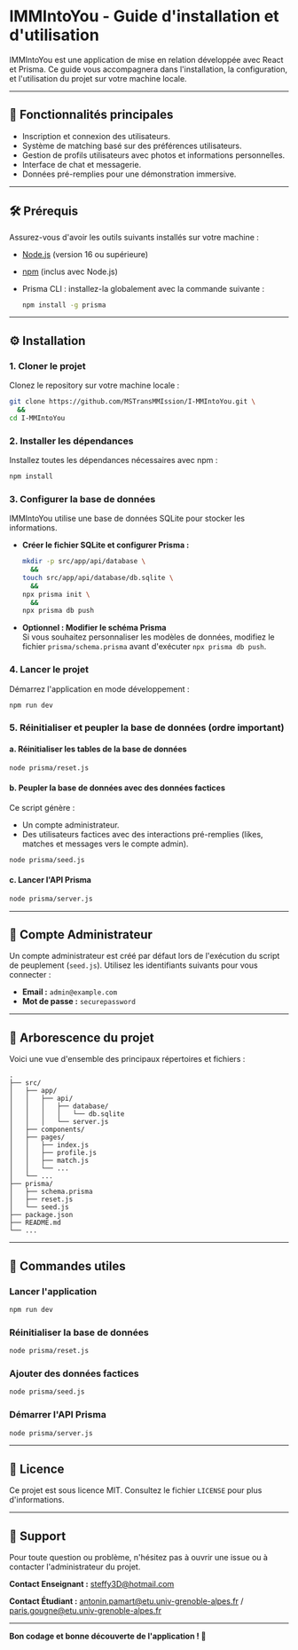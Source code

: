 # IMMIntoYou - Guide d'installation et d'utilisation

IMMIntoYou est une application de mise en relation développée avec React et Prisma. Ce guide vous accompagnera dans l'installation, la configuration, et l'utilisation du projet sur votre machine locale.

---

## 🚀 Fonctionnalités principales

- Inscription et connexion des utilisateurs.
- Système de matching basé sur des préférences utilisateurs.
- Gestion de profils utilisateurs avec photos et informations personnelles.
- Interface de chat et messagerie.
- Données pré-remplies pour une démonstration immersive.

---

## 🛠️ Prérequis

Assurez-vous d'avoir les outils suivants installés sur votre machine :

- [Node.js](https://nodejs.org/) (version 16 ou supérieure)
- [npm](https://www.npmjs.com/) (inclus avec Node.js)
- Prisma CLI : installez-la globalement avec la commande suivante :

  ```bash
  npm install -g prisma
  ```

---

## ⚙️ Installation

### 1. Cloner le projet

Clonez le repository sur votre machine locale :

```bash
git clone https://github.com/MSTransMMIssion/I-MMIntoYou.git \
  &&
cd I-MMIntoYou
```

### 2. Installer les dépendances

Installez toutes les dépendances nécessaires avec npm :

```bash
npm install
```

### 3. Configurer la base de données

IMMIntoYou utilise une base de données SQLite pour stocker les informations.

- **Créer le fichier SQLite et configurer Prisma :**

  ```bash
  mkdir -p src/app/api/database \
    &&
  touch src/app/api/database/db.sqlite \
    &&
  npx prisma init \
    &&
  npx prisma db push
  ```

- **Optionnel : Modifier le schéma Prisma**  
  Si vous souhaitez personnaliser les modèles de données, modifiez le fichier `prisma/schema.prisma` avant d'exécuter `npx prisma db push`.

### 4. Lancer le projet

Démarrez l'application en mode développement :

```bash
npm run dev
```

### 5. Réinitialiser et peupler la base de données (ordre important)

#### a. Réinitialiser les tables de la base de données

```bash
node prisma/reset.js
```

#### b. Peupler la base de données avec des données factices

Ce script génère :
- Un compte administrateur.
- Des utilisateurs factices avec des interactions pré-remplies (likes, matches et messages vers le compte admin).

```bash
node prisma/seed.js
```

#### c. Lancer l'API Prisma

```bash
node prisma/server.js
```

---

## 🔑 Compte Administrateur

Un compte administrateur est créé par défaut lors de l'exécution du script de peuplement (`seed.js`). Utilisez les identifiants suivants pour vous connecter :

- **Email :** `admin@example.com`
- **Mot de passe :** `securepassword`

---

## 📂 Arborescence du projet

Voici une vue d'ensemble des principaux répertoires et fichiers :

```
.
├── src/
│   ├── app/
│   │   ├── api/
│   │   │   ├── database/
│   │   │   │   └── db.sqlite
│   │   │   └── server.js
│   ├── components/
│   ├── pages/
│   │   ├── index.js
│   │   ├── profile.js
│   │   ├── match.js
│   │   └── ...
│   └── ...
├── prisma/
│   ├── schema.prisma
│   ├── reset.js
│   └── seed.js
├── package.json
├── README.md
└── ...
```

---

## 📜 Commandes utiles

### Lancer l'application

```bash
npm run dev
```

### Réinitialiser la base de données

```bash
node prisma/reset.js
```

### Ajouter des données factices

```bash
node prisma/seed.js
```

### Démarrer l'API Prisma

```bash
node prisma/server.js
```

---

## 📄 Licence

Ce projet est sous licence MIT. Consultez le fichier `LICENSE` pour plus d'informations.

---

## 💬 Support

Pour toute question ou problème, n'hésitez pas à ouvrir une issue ou à contacter l'administrateur du projet.

**Contact Enseignant :** steffy3D@hotmail.com

**Contact Étudiant :** antonin.pamart@etu.univ-grenoble-alpes.fr / paris.gougne@etu.univ-grenoble-alpes.fr

---

**Bon codage et bonne découverte de l'application ! 🚀**
